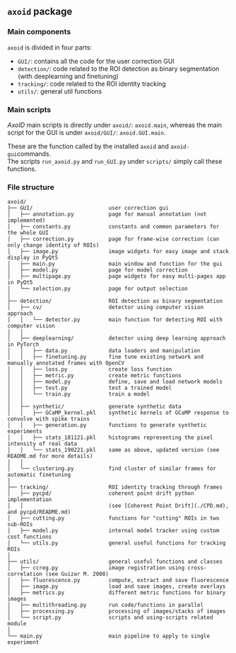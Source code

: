 ## `axoid` package

### Main components
`axoid` is divided in four parts:
  * `GUI/`: contains all the code for the user correction GUI
  * `detection/`: code related to the ROI detection as binary segmentation (with deeplearning and finetuning)
  * `tracking/`: code related to the ROI identity tracking
  * `utils/`: general util functions

### Main scripts
*AxoID* main scripts is directly under `axoid/`: `axoid.main`, whereas the main script for the GUI is under `axoid/GUI/`: `axoid.GUI.main`.

These are the function called by the installed `axoid` and `axoid-gui`commands.  
The scripts `run_axoid.py` and `run_GUI.py` under `scripts/` simply call these functions.

### File structure
```
axoid/
├── GUI/						user correction gui
│   ├── annotation.py			page for manual annotation (not implemented)
│   ├── constants.py			constants and common parameters for the whole GUI
│   ├── correction.py			page for frame-wise correction (can only change identity of ROIs)
│   ├── image.py				image widgets for easy image and stack display in PyQt5
│   ├── main.py					main window and function for the gui
│   ├── model.py				page for model correction
│   ├── multipage.py			page widgets for easy multi-pages app in PyQt5
│   └── selection.py			page for output selection
│
├── detection/					ROI detection as binary segmentation
│   ├── cv/						detector using computer vision approach
│   │   └── detector.py			main function for detecting ROI with computer vision
│   │
│   ├── deeplearning/			detector using deep learning approach in PyTorch
│   │   ├── data.py				data loaders and manipulation
│   │   ├── finetuning.py		fine tune existing network and manually annotated frames with OpenCV
│   │   ├── loss.py				create loss function
│   │   ├── metric.py			create metric functions
│   │   ├── model.py			define, save and load network models
│   │   ├── test.py				test a trained model
│   │   └── train.py			train a model
│   │
│   ├── synthetic/				generate synthetic data
│   │   ├── GCaMP_kernel.pkl	synthetic kernels of GCaMP response to convolve with spike trains
│   │   ├── generation.py		functions to generate synthetic experiments
│   │   ├── stats_181121.pkl	histograms representing the pixel intensity of real data
│   │   └── stats_190221.pkl	same as above, updated version (see README.md for more details)
│   │
│   └── clustering.py			find cluster of similar frames for automatic finetuning
│
├── tracking/					ROI identity tracking through frames
│   ├── pycpd/					coherent point drift python implementation
│   │							(see [Coherent Point Drift](./CPD.md), and pycpd/README.md)
│   ├── cutting.py				functions for "cutting" ROIs in two sub-ROIs
│   ├── model.py				internal model tracker using custom cost functions
│   └── utils.py 				general useful functions for tracking ROIs
│
├── utils/						general useful functions and classes
│   ├── ccreg.py				image registration using cross-correlation (see Guizar M. 2008)
│   ├── fluorescence.py			compute, extract and save fluorescence
│   ├── image.py				load and save images, create overlays
│   ├── metrics.py				different metric functions for binary images
│   ├── multithreading.py		run code/functions in parallel
│   ├── processing.py			processing of images/stacks of images
│   └── script.py				scripts and using-scripts related module
│
└── main.py						main pipeline to apply to single experiment
```
